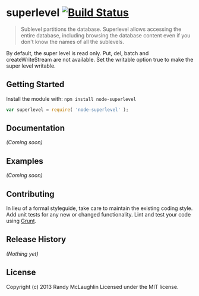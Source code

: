 # superlevel [![Build Status](https://secure.travis-ci.org/randymized/level-superlevel.png?branch=master)](http://travis-ci.org/randymized/level-superlevel)

> Sublevel partitions the database.  Superlevel allows accessing the entire database, including browsing the database content even if you don't know the names of all the sublevels.

By default, the super level is read only.  Put, del, batch and createWriteStream are not available. Set the writable option true to make the super level writable.

## Getting Started
Install the module with: `npm install node-superlevel`

```javascript
var superlevel = require( 'node-superlevel' );
```

## Documentation
_(Coming soon)_

## Examples
_(Coming soon)_

## Contributing
In lieu of a formal styleguide, take care to maintain the existing coding style. Add unit tests for any new or changed functionality. Lint and test your code using [Grunt](http://gruntjs.com/).

## Release History
_(Nothing yet)_

## License
Copyright (c) 2013 Randy McLaughlin
Licensed under the MIT license.
